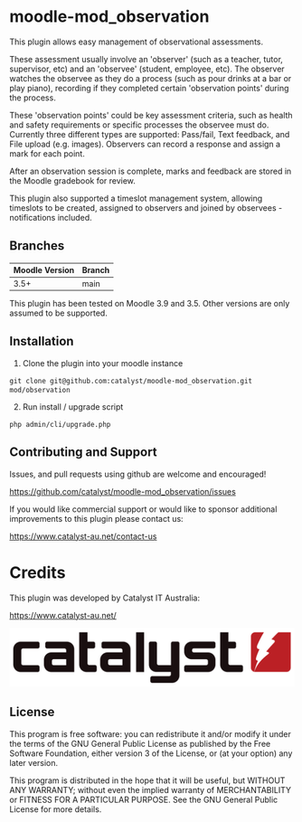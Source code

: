 # moodle-mod_observation

This plugin allows easy management of observational assessments. 

These assessment usually involve an 'observer' (such as a teacher, tutor, supervisor, etc) and an 'observee' (student, employee, etc). The observer watches the observee as they do a process (such as pour drinks at a bar or play piano), recording if they completed certain 'observation points' during the process. 

These 'observation points' could be key assessment criteria, such as health and safety requirements or specific processes the observee must do. Currently three different types are supported: Pass/fail, Text feedback, and File upload (e.g. images). Observers can record a response and assign a mark for each point.

After an observation session is complete, marks and feedback are stored in the Moodle gradebook for review.

This plugin also supported a timeslot management system, allowing timeslots to be created, assigned to observers and joined by observees - notifications included.

## Branches
| Moodle Version      | Branch |
| ----------- | ----------- |
| 3.5+      | main       |

This plugin has been tested on Moodle 3.9 and 3.5. Other versions are only assumed to be supported.

## Installation

1. Clone the plugin into your moodle instance
```
git clone git@github.com:catalyst/moodle-mod_observation.git mod/observation
```
2. Run install / upgrade script
   
```
php admin/cli/upgrade.php
```

## Contributing and Support
Issues, and pull requests using github are welcome and encouraged!

https://github.com/catalyst/moodle-mod_observation/issues

If you would like commercial support or would like to sponsor additional improvements to this plugin please contact us:

https://www.catalyst-au.net/contact-us

# Credits

This plugin was developed by Catalyst IT Australia:

https://www.catalyst-au.net/

![Catalyst IT](pix/catalyst.svg)

## License
This program is free software: you can redistribute it and/or modify it under the terms of the GNU General Public License as published by the Free Software Foundation, either version 3 of the License, or (at your option) any later version.

This program is distributed in the hope that it will be useful, but WITHOUT ANY WARRANTY; without even the implied warranty of MERCHANTABILITY or FITNESS FOR A PARTICULAR PURPOSE. See the GNU General Public License for more details.
